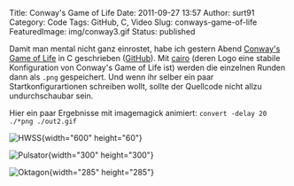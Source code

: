Title: Conway's Game of Life
Date: 2011-09-27 13:57
Author: surt91
Category: Code
Tags: GitHub, C, Video
Slug: conways-game-of-life
FeaturedImage: img/conway3.gif
Status: published

Damit man mental nicht ganz einrostet, habe ich gestern Abend
[Conway's Game of Life](http://de.wikipedia.org/wiki/Conways_Spiel_des_Lebens)
in C geschrieben ([GitHub](https://github.com/surt91/conway)). Mit
[cairo](http://cairographics.org/) (deren Logo eine stabile
Konfiguration von Conway's Game of Life ist) werden die einzelnen Runden dann als
`.png` gespeichert. Und wenn ihr selber ein paar Startkonfigurartionen
schreiben wollt, sollte der Quellcode nicht allzu undurchschaubar sein.

Hier ein paar Ergebnisse mit imagemagick animiert:
`convert -delay 20 ./*png ./out2.gif`

![HWSS]({filename}/img/conway1.gif){width="600" height="60"}

![Pulsator]({filename}/img/conway2.gif){width="300" height="300"}

![Oktagon]({filename}/img/conway3.gif){width="285" height="285"}
